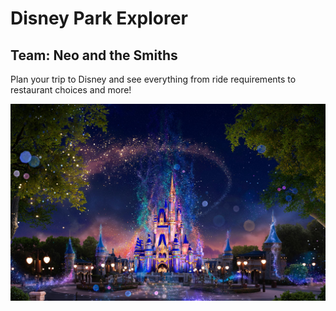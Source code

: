 # Disney Park Explorer

## Team: Neo and the Smiths

Plan your trip to Disney and see everything from ride requirements to restaurant choices and more! 

![magic](magic-kingdom.jpg)